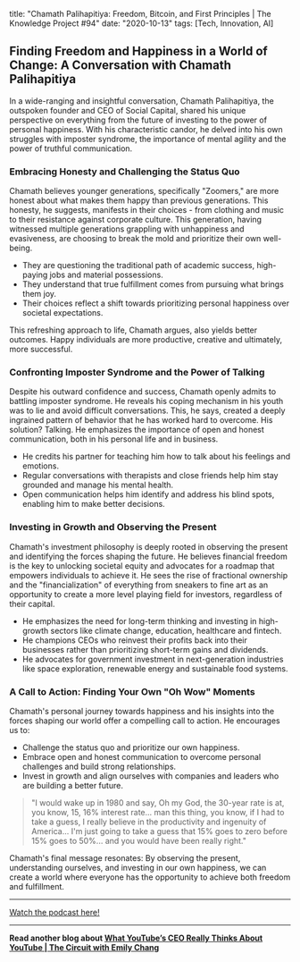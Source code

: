 

title: "Chamath Palihapitiya: Freedom, Bitcoin, and First Principles | The Knowledge Project #94"
date: "2020-10-13"
tags: [Tech, Innovation, AI]


## Finding Freedom and Happiness in a World of Change: A Conversation with Chamath Palihapitiya

In a wide-ranging and insightful conversation, Chamath Palihapitiya, the outspoken founder and CEO of Social Capital, shared his unique perspective on everything from the future of investing to the power of personal happiness. With his characteristic candor, he delved into his own struggles with imposter syndrome, the importance of mental agility and the power of truthful communication.  

### Embracing Honesty and Challenging the Status Quo

Chamath believes younger generations, specifically "Zoomers," are more honest about what makes them happy than previous generations. This honesty, he suggests, manifests in their choices - from clothing and music to their resistance against corporate culture. This generation, having witnessed multiple generations grappling with unhappiness and evasiveness, are choosing to break the mold and prioritize their own well-being. 

* They are questioning the traditional path of academic success, high-paying jobs and material possessions. 
* They understand that true fulfillment comes from pursuing what brings them joy. 
* Their choices reflect a shift towards prioritizing personal happiness over societal expectations.

This refreshing approach to life, Chamath argues, also yields better outcomes. Happy individuals are more productive, creative and ultimately, more successful. 

### Confronting Imposter Syndrome and the Power of Talking

Despite his outward confidence and success, Chamath openly admits to battling imposter syndrome.  He reveals his coping mechanism in his youth was to lie and avoid difficult conversations. This, he says, created a deeply ingrained pattern of behavior that he has worked hard to overcome. His solution? Talking. He emphasizes the importance of open and honest communication, both in his personal life and in business. 

* He credits his partner for teaching him how to talk about his feelings and emotions. 
* Regular conversations with therapists and close friends help him stay grounded and manage his mental health. 
* Open communication helps him identify and address his blind spots, enabling him to make better decisions.

### Investing in Growth and Observing the Present

Chamath's investment philosophy is deeply rooted in observing the present and identifying the forces shaping the future. He believes financial freedom is the key to unlocking societal equity and advocates for a roadmap that empowers individuals to achieve it. He sees the rise of fractional ownership and the "financialization" of everything from sneakers to fine art as an opportunity to create a more level playing field for investors, regardless of their capital. 

* He emphasizes the need for long-term thinking and investing in high-growth sectors like climate change, education, healthcare and fintech. 
* He champions CEOs who reinvest their profits back into their businesses rather than prioritizing short-term gains and dividends. 
* He advocates for government investment in next-generation industries like space exploration, renewable energy and sustainable food systems.

### A Call to Action: Finding Your Own "Oh Wow" Moments

Chamath's personal journey towards happiness and his insights into the forces shaping our world offer a compelling call to action.  He encourages us to:

* Challenge the status quo and prioritize our own happiness.
* Embrace open and honest communication to overcome personal challenges and build strong relationships.
* Invest in growth and align ourselves with companies and leaders who are building a better future. 

> "I would wake up in 1980 and say, Oh my God, the 30-year rate is at, you know, 15, 16% interest rate... man this thing, you know, if I had to take a guess, I really believe in the productivity and ingenuity of America... I'm just going to take a guess that 15% goes to zero before 15% goes to 50%... and you would have been really right."  

Chamath's final message resonates: By observing the present, understanding ourselves, and investing in our own happiness, we can create a world where everyone has the opportunity to achieve both freedom and fulfillment.

---

<a href="https://youtube.com/watch?v=v9pipH75L_E" target="_blank">Watch the podcast here!</a>


---

**Read another blog about [What YouTube’s CEO Really Thinks About YouTube | The Circuit with Emily Chang](./20240529-nealmohan-bloombergoriginals)**
